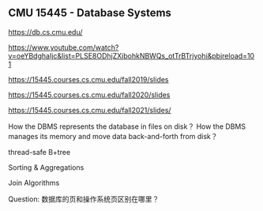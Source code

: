 ## CMU 15445 - Database Systems

https://db.cs.cmu.edu/

https://www.youtube.com/watch?v=oeYBdghaIjc&list=PLSE8ODhjZXjbohkNBWQs_otTrBTrjyohi&pbjreload=101

https://15445.courses.cs.cmu.edu/fall2019/slides

https://15445.courses.cs.cmu.edu/fall2020/slides

https://15445.courses.cs.cmu.edu/fall2021/slides/

How the DBMS represents the database in files on disk？ How the DBMS manages its memory and move data back-and-forth from
disk？

thread-safe B+tree

Sorting & Aggregations

Join Algorithms

Question:
数据库的页和操作系统页区别在哪里？

